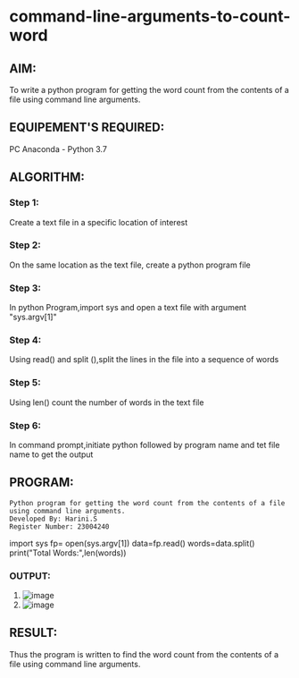# command-line-arguments-to-count-word
## AIM:
To write a python program for getting the word count from the contents of a file using command line arguments.
## EQUIPEMENT'S REQUIRED: 
PC
Anaconda - Python 3.7
## ALGORITHM: 
### Step 1:
Create a text file in a specific location of interest
### Step 2: 
On the same location as the text file, create a python program file
### Step 3: 
In python Program,import sys and open a text file with argument "sys.argv[1]"
### Step 4:  
Using read() and split (),split the lines in the file into a sequence of words
### Step 5: 
Using len() count the number of words in the text file
### Step 6: 
In command prompt,initiate python followed by program name and tet file name to get the output
## PROGRAM:
```
Python program for getting the word count from the contents of a file using command line arguments.
Developed By: Harini.S
Register Number: 23004240
```
import sys
fp= open(sys.argv[1])
data=fp.read()
words=data.split()
print("Total Words:",len(words))
### OUTPUT:
1. ![image](https://github.com/Hariniii21/command-line-arguments-to-count-word/assets/147140423/e2b19420-2ccf-4ec6-8b1e-ed66b33dbad6)
2. ![image](https://github.com/Hariniii21/command-line-arguments-to-count-word/assets/147140423/1a874377-7e43-4d5d-8899-1a00796112f8)


## RESULT:
Thus the program is written to find the word count from the contents of a file using command line arguments.
